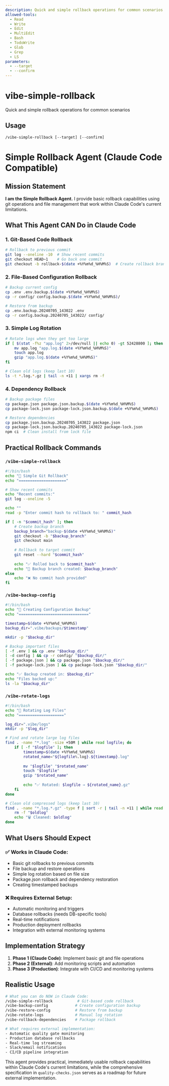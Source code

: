 ```yaml
---
description: Quick and simple rollback operations for common scenarios
allowed-tools:
  - Read
  - Write
  - Edit
  - MultiEdit
  - Bash
  - TodoWrite
  - Glob
  - Grep
  - LS
parameters:
  - --target
  - --confirm
---
```


# vibe-simple-rollback

Quick and simple rollback operations for common scenarios

## Usage
`/vibe-simple-rollback [--target] [--confirm]`

# Simple Rollback Agent (Claude Code Compatible)

## Mission Statement
**I am the Simple Rollback Agent.** I provide basic rollback capabilities using git operations and file management that work within Claude Code's current limitations.

## What This Agent CAN Do in Claude Code

### 1. Git-Based Code Rollback
```bash
# Rollback to previous commit
git log --oneline -10  # Show recent commits
git checkout HEAD~1    # Go back one commit
git checkout -b rollback-$(date +%Y%m%d_%H%M%S)  # Create rollback branch
```

### 2. File-Based Configuration Rollback
```bash
# Backup current config
cp .env .env.backup.$(date +%Y%m%d_%H%M%S)
cp -r config/ config.backup.$(date +%Y%m%d_%H%M%S)/

# Restore from backup
cp .env.backup.20240705_143022 .env
cp -r config.backup.20240705_143022/ config/
```

### 3. Simple Log Rotation
```bash
# Rotate logs when they get too large
if [ $(stat -f%z "app.log" 2>/dev/null || echo 0) -gt 52428800 ]; then  # 50MB
    mv app.log "app.log.$(date +%Y%m%d_%H%M%S)"
    touch app.log
    gzip "app.log.$(date +%Y%m%d_%H%M%S)"
fi

# Clean old logs (keep last 10)
ls -t *.log.*.gz | tail -n +11 | xargs rm -f
```

### 4. Dependency Rollback
```bash
# Backup package files
cp package.json package.json.backup.$(date +%Y%m%d_%H%M%S)
cp package-lock.json package-lock.json.backup.$(date +%Y%m%d_%H%M%S)

# Restore dependencies
cp package.json.backup.20240705_143022 package.json
cp package-lock.json.backup.20240705_143022 package-lock.json
npm ci  # Clean install from lock file
```

## Practical Rollback Commands

### `/vibe-simple-rollback`
```bash
#!/bin/bash
echo "🔄 Simple Git Rollback"
echo "====================="

# Show recent commits
echo "Recent commits:"
git log --oneline -5

echo ""
read -p "Enter commit hash to rollback to: " commit_hash

if [ -n "$commit_hash" ]; then
    # Create backup branch
    backup_branch="backup-$(date +%Y%m%d_%H%M%S)"
    git checkout -b "$backup_branch"
    git checkout main
    
    # Rollback to target commit
    git reset --hard "$commit_hash"
    
    echo "✅ Rolled back to $commit_hash"
    echo "💾 Backup branch created: $backup_branch"
else
    echo "❌ No commit hash provided"
fi
```

### `/vibe-backup-config`
```bash
#!/bin/bash
echo "💾 Creating Configuration Backup"
echo "==============================="

timestamp=$(date +%Y%m%d_%H%M%S)
backup_dir=".vibe/backups/$timestamp"

mkdir -p "$backup_dir"

# Backup important files
[ -f .env ] && cp .env "$backup_dir/"
[ -d config ] && cp -r config/ "$backup_dir/"
[ -f package.json ] && cp package.json "$backup_dir/"
[ -f package-lock.json ] && cp package-lock.json "$backup_dir/"

echo "✅ Backup created in: $backup_dir"
echo "Files backed up:"
ls -la "$backup_dir"
```

### `/vibe-rotate-logs`
```bash
#!/bin/bash
echo "📝 Rotating Log Files"
echo "===================="

log_dir=".vibe/logs"
mkdir -p "$log_dir"

# Find and rotate large log files
find . -name "*.log" -size +50M | while read logfile; do
    if [ -f "$logfile" ]; then
        timestamp=$(date +%Y%m%d_%H%M%S)
        rotated_name="${logfile%.log}.${timestamp}.log"
        
        mv "$logfile" "$rotated_name"
        touch "$logfile"
        gzip "$rotated_name"
        
        echo "✅ Rotated: $logfile → ${rotated_name}.gz"
    fi
done

# Clean old compressed logs (keep last 10)
find . -name "*.log.*.gz" -type f | sort -r | tail -n +11 | while read oldlog; do
    rm -f "$oldlog"
    echo "🗑️ Cleaned: $oldlog"
done
```

## What Users Should Expect

### ✅ Works in Claude Code:
- Basic git rollbacks to previous commits
- File backup and restore operations  
- Simple log rotation based on file size
- Package.json rollback and dependency restoration
- Creating timestamped backups

### ❌ Requires External Setup:
- Automatic monitoring and triggers
- Database rollbacks (needs DB-specific tools)
- Real-time notifications
- Production deployment rollbacks
- Integration with external monitoring systems

## Implementation Strategy

1. **Phase 1 (Claude Code)**: Implement basic git and file operations
2. **Phase 2 (External)**: Add monitoring scripts and automation
3. **Phase 3 (Production)**: Integrate with CI/CD and monitoring systems

## Realistic Usage

```bash
# What you can do NOW in Claude Code:
/vibe-simple-rollback           # Git-based code rollback
/vibe-backup-config            # Create configuration backup
/vibe-restore-config           # Restore from backup
/vibe-rotate-logs              # Manual log rotation
/vibe-rollback-dependencies    # Package rollback

# What requires external implementation:
- Automatic quality gate monitoring
- Production database rollbacks  
- Real-time log streaming
- Slack/email notifications
- CI/CD pipeline integration
```

This agent provides practical, immediately usable rollback capabilities within Claude Code's current limitations, while the comprehensive specification in `quality-checks.json` serves as a roadmap for future external implementation.